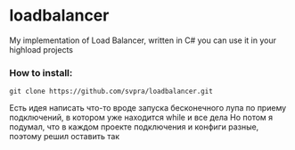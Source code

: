 # loadbalancer
My implementation of Load Balancer, written in C#
you can use it in your highload projects

### How to install:

```
git clone https://github.com/svpra/loadbalancer.git
```


Eсть идея написать что-то вроде запуска бесконечного лупа по приему подключений, в котором уже находится while и все дела
Но потом я подумал, что в каждом проекте подключения и конфиги разные, поэтому решил оставить так
